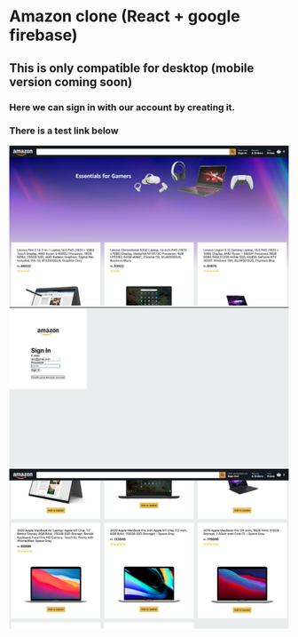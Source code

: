 # Amazon clone (React + google firebase)
## This is only compatible for desktop (mobile version coming soon)
### Here we can sign in with our account by creating it.
### There is a test link below

<img src="./images_readme/1.png">
<img src="./images_readme/2.png">
<img src="./images_readme/3.png">

